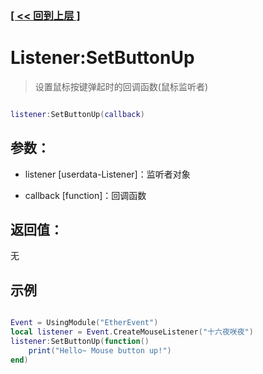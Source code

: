 ### [[ << 回到上层 ]](README.md)

# Listener:SetButtonUp

> 设置鼠标按键弹起时的回调函数(鼠标监听者)

```lua

listener:SetButtonUp(callback)

```

## 参数：

+ listener [userdata-Listener]：监听者对象

+ callback [function]：回调函数

## 返回值：

无

## 示例

```lua

Event = UsingModule("EtherEvent")
local listener = Event.CreateMouseListener("十六夜咲夜")
listener:SetButtonUp(function()
    print("Hello~ Mouse button up!")
end)

```